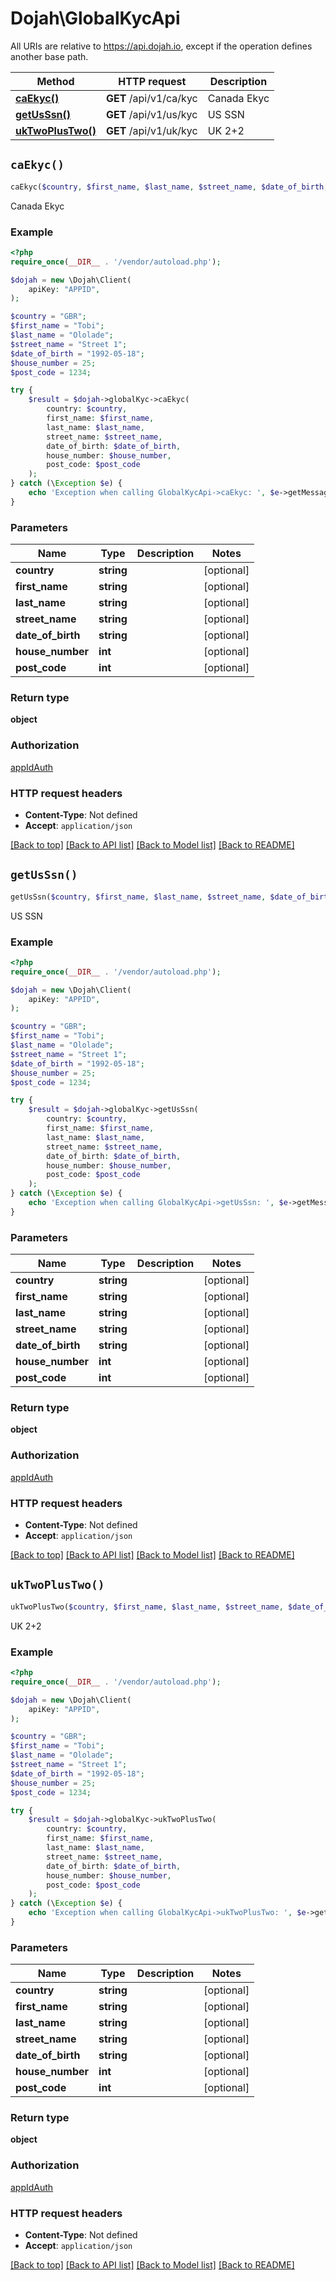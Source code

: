 # Dojah\GlobalKycApi

All URIs are relative to https://api.dojah.io, except if the operation defines another base path.

| Method | HTTP request | Description |
| ------------- | ------------- | ------------- |
| [**caEkyc()**](GlobalKycApi.md#caEkyc) | **GET** /api/v1/ca/kyc | Canada Ekyc |
| [**getUsSsn()**](GlobalKycApi.md#getUsSsn) | **GET** /api/v1/us/kyc | US SSN |
| [**ukTwoPlusTwo()**](GlobalKycApi.md#ukTwoPlusTwo) | **GET** /api/v1/uk/kyc | UK 2+2 |


## `caEkyc()`

```php
caEkyc($country, $first_name, $last_name, $street_name, $date_of_birth, $house_number, $post_code): object
```

Canada Ekyc

### Example

```php
<?php
require_once(__DIR__ . '/vendor/autoload.php');

$dojah = new \Dojah\Client(
    apiKey: "APPID",
);

$country = "GBR";
$first_name = "Tobi";
$last_name = "Ololade";
$street_name = "Street 1";
$date_of_birth = "1992-05-18";
$house_number = 25;
$post_code = 1234;

try {
    $result = $dojah->globalKyc->caEkyc(
        country: $country, 
        first_name: $first_name, 
        last_name: $last_name, 
        street_name: $street_name, 
        date_of_birth: $date_of_birth, 
        house_number: $house_number, 
        post_code: $post_code
    );
} catch (\Exception $e) {
    echo 'Exception when calling GlobalKycApi->caEkyc: ', $e->getMessage(), PHP_EOL;
}
```

### Parameters

| Name | Type | Description  | Notes |
| ------------- | ------------- | ------------- | ------------- |
| **country** | **string**|  | [optional] |
| **first_name** | **string**|  | [optional] |
| **last_name** | **string**|  | [optional] |
| **street_name** | **string**|  | [optional] |
| **date_of_birth** | **string**|  | [optional] |
| **house_number** | **int**|  | [optional] |
| **post_code** | **int**|  | [optional] |

### Return type

**object**

### Authorization

[appIdAuth](../../README.md#appIdAuth)

### HTTP request headers

- **Content-Type**: Not defined
- **Accept**: `application/json`

[[Back to top]](#) [[Back to API list]](../../README.md#endpoints)
[[Back to Model list]](../../README.md#models)
[[Back to README]](../../README.md)

## `getUsSsn()`

```php
getUsSsn($country, $first_name, $last_name, $street_name, $date_of_birth, $house_number, $post_code): object
```

US SSN

### Example

```php
<?php
require_once(__DIR__ . '/vendor/autoload.php');

$dojah = new \Dojah\Client(
    apiKey: "APPID",
);

$country = "GBR";
$first_name = "Tobi";
$last_name = "Ololade";
$street_name = "Street 1";
$date_of_birth = "1992-05-18";
$house_number = 25;
$post_code = 1234;

try {
    $result = $dojah->globalKyc->getUsSsn(
        country: $country, 
        first_name: $first_name, 
        last_name: $last_name, 
        street_name: $street_name, 
        date_of_birth: $date_of_birth, 
        house_number: $house_number, 
        post_code: $post_code
    );
} catch (\Exception $e) {
    echo 'Exception when calling GlobalKycApi->getUsSsn: ', $e->getMessage(), PHP_EOL;
}
```

### Parameters

| Name | Type | Description  | Notes |
| ------------- | ------------- | ------------- | ------------- |
| **country** | **string**|  | [optional] |
| **first_name** | **string**|  | [optional] |
| **last_name** | **string**|  | [optional] |
| **street_name** | **string**|  | [optional] |
| **date_of_birth** | **string**|  | [optional] |
| **house_number** | **int**|  | [optional] |
| **post_code** | **int**|  | [optional] |

### Return type

**object**

### Authorization

[appIdAuth](../../README.md#appIdAuth)

### HTTP request headers

- **Content-Type**: Not defined
- **Accept**: `application/json`

[[Back to top]](#) [[Back to API list]](../../README.md#endpoints)
[[Back to Model list]](../../README.md#models)
[[Back to README]](../../README.md)

## `ukTwoPlusTwo()`

```php
ukTwoPlusTwo($country, $first_name, $last_name, $street_name, $date_of_birth, $house_number, $post_code): object
```

UK 2+2

### Example

```php
<?php
require_once(__DIR__ . '/vendor/autoload.php');

$dojah = new \Dojah\Client(
    apiKey: "APPID",
);

$country = "GBR";
$first_name = "Tobi";
$last_name = "Ololade";
$street_name = "Street 1";
$date_of_birth = "1992-05-18";
$house_number = 25;
$post_code = 1234;

try {
    $result = $dojah->globalKyc->ukTwoPlusTwo(
        country: $country, 
        first_name: $first_name, 
        last_name: $last_name, 
        street_name: $street_name, 
        date_of_birth: $date_of_birth, 
        house_number: $house_number, 
        post_code: $post_code
    );
} catch (\Exception $e) {
    echo 'Exception when calling GlobalKycApi->ukTwoPlusTwo: ', $e->getMessage(), PHP_EOL;
}
```

### Parameters

| Name | Type | Description  | Notes |
| ------------- | ------------- | ------------- | ------------- |
| **country** | **string**|  | [optional] |
| **first_name** | **string**|  | [optional] |
| **last_name** | **string**|  | [optional] |
| **street_name** | **string**|  | [optional] |
| **date_of_birth** | **string**|  | [optional] |
| **house_number** | **int**|  | [optional] |
| **post_code** | **int**|  | [optional] |

### Return type

**object**

### Authorization

[appIdAuth](../../README.md#appIdAuth)

### HTTP request headers

- **Content-Type**: Not defined
- **Accept**: `application/json`

[[Back to top]](#) [[Back to API list]](../../README.md#endpoints)
[[Back to Model list]](../../README.md#models)
[[Back to README]](../../README.md)
